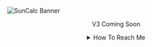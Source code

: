 ![SunCalc Banner](https://github.com/user-attachments/assets/df9c3d0a-c46f-4cd9-a9d1-82110ada06fb)

<div align="center">
   
   V3 Coming Soon

<details><summary>How To Reach Me</summary>

   📫 **Email:** sunny.suncode@outlook.com
   
   🖥️ **Discord Server:** https://bit.ly/SN_CD
</details>

</div>
